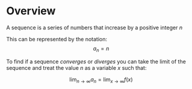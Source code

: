 # Overview

A sequence is a series of numbers that increase by a positive integer $n$

This can be represented by the notation: $$a_n=n$$

To find if a sequence *converges* or *diverges* you can take the limit of the sequence and treat the value $n$ as a variable $x$ such that: 

$$\lim_{n\to\infty}a_n=\lim_{x\to\infty}f(x)$$